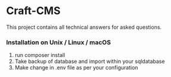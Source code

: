 # Craft-CMS
This project contains all technical answers for asked questions.

### Installation on Unix / Linux / macOS


1.  run composer install
2. Take backup of database and import within your sqldatabase
3. Make change in .env file as per your configuration
